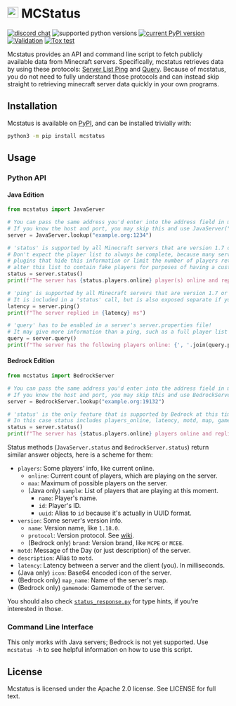 # <img src="https://i.imgur.com/nPCcxts.png" height=25> MCStatus

[![discord chat](https://img.shields.io/discord/936788458939224094.svg?logo=Discord)](https://discord.gg/C2wX7zduxC)
![supported python versions](https://img.shields.io/pypi/pyversions/mcstatus.svg)
[![current PyPI version](https://img.shields.io/pypi/v/mcstatus.svg)](https://pypi.org/project/mcstatus/)
[![Validation](https://github.com/py-mine/mcstatus/actions/workflows/validation.yml/badge.svg)](https://github.com/py-mine/mcstatus/actions/workflows/validation.yml)
[![Tox test](https://github.com/py-mine/mcstatus/actions/workflows/tox-test.yml/badge.svg)](https://github.com/py-mine/mcstatus/actions/workflows/tox-test.yml)

Mcstatus provides an API and command line script to fetch publicly available data from Minecraft servers. Specifically, mcstatus retrieves data by using these protocols: [Server List Ping](https://wiki.vg/Server_List_Ping) and [Query](https://wiki.vg/Query). Because of mcstatus, you do not need to fully understand those protocols and can instead skip straight to retrieving minecraft server data quickly in your own programs.

## Installation

Mcstatus is available on [PyPI](https://pypi.org/project/mcstatus/), and can be installed trivially with:

```bash
python3 -m pip install mcstatus
```

## Usage

### Python API

#### Java Edition

```python
from mcstatus import JavaServer

# You can pass the same address you'd enter into the address field in minecraft into the 'lookup' function
# If you know the host and port, you may skip this and use JavaServer("example.org", 1234)
server = JavaServer.lookup("example.org:1234")

# 'status' is supported by all Minecraft servers that are version 1.7 or higher.
# Don't expect the player list to always be complete, because many servers run
# plugins that hide this information or limit the number of players returned or even
# alter this list to contain fake players for purposes of having a custom message here.
status = server.status()
print(f"The server has {status.players.online} player(s) online and replied in {status.latency} ms")

# 'ping' is supported by all Minecraft servers that are version 1.7 or higher.
# It is included in a 'status' call, but is also exposed separate if you do not require the additional info.
latency = server.ping()
print(f"The server replied in {latency} ms")

# 'query' has to be enabled in a server's server.properties file!
# It may give more information than a ping, such as a full player list or mod information.
query = server.query()
print(f"The server has the following players online: {', '.join(query.players.names)}")
```

#### Bedrock Edition

```python
from mcstatus import BedrockServer

# You can pass the same address you'd enter into the address field in minecraft into the 'lookup' function
# If you know the host and port, you may skip this and use BedrockServer("example.org", 19132)
server = BedrockServer.lookup("example.org:19132")

# 'status' is the only feature that is supported by Bedrock at this time.
# In this case status includes players_online, latency, motd, map, gamemode, and players_max. (ex: status.gamemode)
status = server.status()
print(f"The server has {status.players.online} players online and replied in {status.latency} ms")
```

Status methods (`JavaServer.status` and `BedrockServer.status`) return similar answer objects, here is a scheme for them:

- `players`: Some players' info, like current online.
  - `online`: Current count of players, which are playing on the server.
  - `max`: Maximum of possible players on the server.
  - (Java only) `sample`: List of players that are playing at this moment.
    - `name`: Player's name.
    - `id`: Player's ID.
    - `uuid`: Alias to `id` because it's actually in UUID format.
- `version`: Some server's version info.
  - `name`: Version name, like `1.18.0`.
  - `protocol`: Version protocol. See [wiki](https://minecraft.fandom.com/wiki/Protocol_version).
  - (Bedrock only) `brand`: Version brand, like `MCPE` or `MCEE`.
- `motd`: Message of the Day (or just description) of the server.
- `description`: Alias to `motd`.
- `latency`: Latency between a server and the client (you). In milliseconds.
- (Java only) `icon`: Base64 encoded icon of the server.
- (Bedrock only) `map_name`: Name of the server's map.
- (Bedrock only) `gamemode`: Gamemode of the server.

You should also check [`status_response.py`](https://github.com/py-mine/mcstatus/blob/master/mcstatus/status_response.py)
for type hints, if you're interested in those.

### Command Line Interface

This only works with Java servers; Bedrock is not yet supported. Use `mcstatus -h` to see helpful information on how to use this script.

## License

Mcstatus is licensed under the Apache 2.0 license. See LICENSE for full text.
